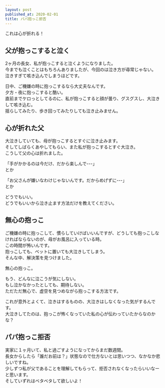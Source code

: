 ```yaml
---
layout: post
published_at: 2020-02-01
title: パパ抱っこ拒否
---
```


これは心が折れる！  

## 父が抱っこすると泣く

2ヶ月の長女、私が抱っこすると泣くようになりました。  
今までも泣くことはもちろんありましたが、今回のは泣き方が尋常じゃない。  
泣きすぎて咳き込んでしまうほどです。  

日中、ご機嫌の時に抱っこするなら大丈夫なんです。  
夕方・夜に抱っこすると酷い。  
直前までケロっとしてるのに、私が抱っこすると顔が曇り、グスグスし、大泣きして咳き込む。  
揺らしてみたり、歩き回ってみたりしても泣き止みません。  

## 心が折れた父

大泣きしていても、母が抱っこするとすぐに泣き止みます。  
そしてしばらくあやしてもらい、また私が抱っこするとすぐ大泣き。  
こうして父の心は折れました。  

「手がかかるのは今だけ、だから楽しんで---」  
とか  

「お父さんが嫌いなわけじゃないんです。だからめげずに---」  
とか  

どうでもいい。  
どうでもいいから泣き止ます方法だけを教えてください。  

## 無心の抱っこ

ご機嫌の時に抱っこして、慣らしていけばいいんですが、どうしても抱っこしなければならないのが、母がお風呂に入っている時。  
この時間が怖いんです。  
抱っこしても、ベットに置いても大泣きしてしまう。  
そんな中、解決策を見つけました。  

無心の抱っこ。  

もう、どんなに泣こうが気にしない。  
もし泣かなかったとしても、期待しない。  
ただただ無心で、虚空を見つめながら抱っこする方法です。  

これが意外とよくて、泣きはするものの、大泣きはしなくなった気がするんです。  
大泣きしてたのは、抱っこが怖くなっていた私の心が伝わっていたからなのかな？  

## パパ抱っこ拒否

実家に１ヶ月いて、私と過ごすようになってからまだ数週間。  
長女からしたら「誰だお前は？」状態なので仕方ないとは思いつつ、なかなか悲しいですね。  
少しずつ私が父であることを理解してもらって、拒否されなくなったらいいなーと思います。  
そしていずれはベタベタして欲しいよ！  